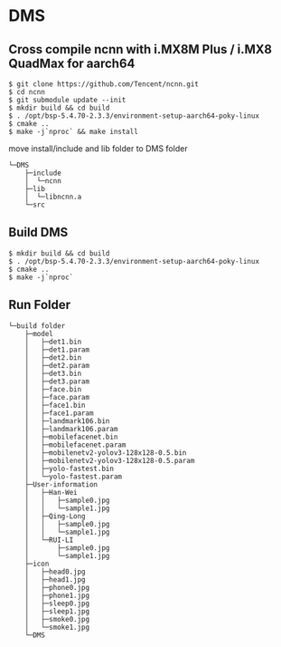 # DMS
## Cross compile ncnn with i.MX8M Plus / i.MX8 QuadMax for aarch64
    $ git clone https://github.com/Tencent/ncnn.git
    $ cd ncnn
    $ git submodule update --init
    $ mkdir build && cd build
    $ . /opt/bsp-5.4.70-2.3.3/environment-setup-aarch64-poky-linux
    $ cmake ..
    $ make -j`nproc` && make install
    
move install/include and lib folder to DMS folder
```
└─DMS
    ├─include
    │  └─ncnn
    ├─lib
    │  └─libncnn.a
    └─src
```    
    
## Build DMS
    $ mkdir build && cd build
    $ . /opt/bsp-5.4.70-2.3.3/environment-setup-aarch64-poky-linux
    $ cmake ..
    $ make -j`nproc`

## Run Folder

```
└─build folder
    ├─model
    │   ├─det1.bin
    │   ├─det1.param
    │   ├─det2.bin
    │   ├─det2.param
    │   ├─det3.bin
    │   ├─det3.param
    │   ├─face.bin
    │   ├─face.param
    │   ├─face1.bin
    │   ├─face1.param
    │   ├─landmark106.bin
    │   ├─landmark106.param
    │   ├─mobilefacenet.bin
    │   ├─mobilefacenet.param
    │   ├─mobilenetv2-yolov3-128x128-0.5.bin
    │   ├─mobilenetv2-yolov3-128x128-0.5.param
    │   ├─yolo-fastest.bin
    │   └─yolo-fastest.param
    ├─User-information
    │   ├─Han-Wei
    │   │   ├─sample0.jpg
    │   │   └─sample1.jpg
    │   ├─Qing-Long
    │   │   ├─sample0.jpg
    │   │   └─sample1.jpg
    │   └─RUI-LI
    │       ├─sample0.jpg
    │       └─sample1.jpg
    ├─icon
    │   ├─head0.jpg
    │   ├─head1.jpg
    │   ├─phone0.jpg
    │   ├─phone1.jpg
    │   ├─sleep0.jpg
    │   ├─sleep1.jpg
    │   ├─smoke0.jpg
    │   └─smoke1.jpg
    └─DMS
```  
